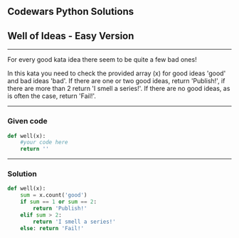 
Codewars Python Solutions
---
## Well of Ideas - Easy Version <br>
---
For every good kata idea there seem to be quite a few bad ones!

In this kata you need to check the provided array (x) for good ideas 'good' and bad ideas 'bad'. If there are one or two good ideas, return 'Publish!', if there are more than 2 return 'I smell a series!'. If there are no good ideas, as is often the case, return 'Fail!'.

---
### Given code
```python
def well(x):
    #your code here
    return ''
```
---
### Solution
```python
def well(x):
    sum = x.count('good')
    if sum == 1 or sum == 2:
        return 'Publish!'
    elif sum > 2:
        return 'I smell a series!'
    else: return 'Fail!'
```
